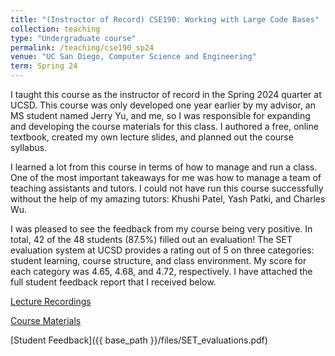 ```yaml
---
title: "(Instructor of Record) CSE190: Working with Large Code Bases"
collection: teaching
type: "Undergraduate course"
permalink: /teaching/cse190_sp24
venue: "UC San Diego, Computer Science and Engineering"
term: Spring 24
---
```


I taught this course as the instructor of record in the Spring 2024 quarter at UCSD. This course was only developed one year earlier by my advisor, an MS student named Jerry Yu, and me, so I was responsible for expanding and developing the course materials for this class. I authored a free, online textbook, created my own lecture slides, and planned out the course syllabus. 

I learned a lot from this course in terms of how to manage and run a class. One of the most important takeaways for me was how to manage a team of teaching assistants and tutors. I could not have run this course successfully without the help of my amazing tutors: Khushi Patel, Yash Patki, and Charles Wu. 

I was pleased to see the feedback from my course being very positive. In total, 42 of the 48 students (87.5%) filled out an evaluation! The SET evaluation system at UCSD provides a rating out of 5 on three categories: student learning, course structure, and class environment. My score for each category was 4.65, 4.68, and 4.72, respectively. I have attached the full student feedback report that I received below. 

[Lecture Recordings](https://youtube.com/playlist?list=PLwefIyb96bAMPAcALGQQcTKhz7w0FsIL8&si=FE7ZDG-97a3yoRbZ)

[Course Materials](https://cse190largecodebases.github.io/sp24/)

[Student Feedback]({{ base_path }}/files/SET_evaluations.pdf)
